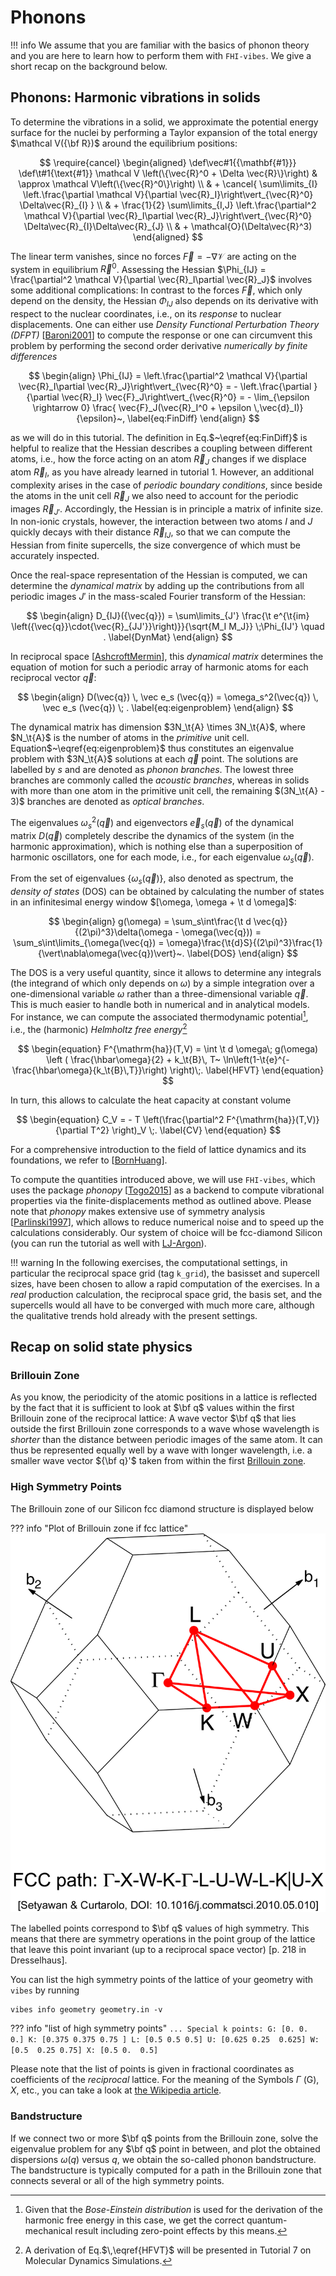 # Phonons

!!! info
	We assume that you are familiar with the basics of phonon theory and you are here to learn how to perform them with `FHI-vibes`. We give a short recap on the background below.

## <a name="Phonons"></a> Phonons: Harmonic vibrations in solids

To determine the vibrations in a solid, we approximate the potential energy surface
for the nuclei by performing a Taylor expansion of the total energy $\mathcal V({\bf R})$ around the equilibrium positions:

$$
\require{cancel}
\begin{aligned}
\def\vec#1{{\mathbf{#1}}}
\def\t#1{\text{#1}}
\mathcal V \left(\{\vec{R}^0 + \Delta \vec{R}\}\right)
& \approx
\mathcal V\left(\{\vec{R}^0\}\right) \\
& + \cancel{ \sum\limits_{I} \left.\frac{\partial \mathcal V}{\partial \vec{R}_I}\right\vert_{\vec{R}^0} \Delta\vec{R}_{I} } \\
& + \frac{1}{2} \sum\limits_{I,J} \left.\frac{\partial^2 \mathcal V}{\partial \vec{R}_I\partial \vec{R}_J}\right\vert_{\vec{R}^0} \Delta\vec{R}_{I}\Delta\vec{R}_{J} \\
& + \mathcal{O}(\Delta\vec{R}^3)
\end{aligned}
$$

The linear term vanishes, since no forces $\vec{F} = - \nabla \mathcal V$ are acting on the system in equilibrium $\vec{R}^0$.
Assessing the Hessian $\Phi_{IJ} = \frac{\partial^2 \mathcal V}{\partial \vec{R}_I\partial \vec{R}_J}$ involves some additional
complications: In contrast to the forces $\vec{F}$, which only depend on the density, the Hessian $\Phi_{IJ}$ also depends
on its derivative with respect to the nuclear coordinates, i.e., on its _response_ to nuclear displacements. One can either
use _Density Functional Perturbation Theory (DFPT)_ [[Baroni2001](references.md#baroni2001)] to compute the response
or one can circumvent this problem by performing the second order derivative _numerically by finite differences_

$$
\begin{align}
\Phi_{IJ}
= \left.\frac{\partial^2 \mathcal V}{\partial \vec{R}_I\partial \vec{R}_J}\right\vert_{\vec{R}^0}
= - \left.\frac{\partial }{\partial \vec{R}_I} \vec{F}_J\right\vert_{\vec{R}^0}
= - \lim_{\epsilon \rightarrow 0} \frac{ \vec{F}_J(\vec{R}_I^0 + \epsilon \,\vec{d}_I)}{\epsilon}~,
\label{eq:FinDiff}
\end{align}
$$

as we will do in this tutorial.
The definition in Eq.$~\eqref{eq:FinDiff}$ is helpful to realize that the Hessian describes a coupling between different atoms, i.e., how the force acting on an atom $\vec{R}_J$ changes
if we displace atom $\vec{R}_I$, as you have already learned in tutorial 1. However, an additional complexity arises in the case of _periodic boundary conditions_,
since beside the atoms in the unit cell $\vec{R}_J$ we also need to account for the periodic images $\vec{R}_{J'}$. Accordingly, the Hessian is in principle a matrix
of infinite size. In non-ionic crystals, however, the interaction between two atoms$~I$ and $J$ quickly decays with their distance$~\vec{R}_{IJ}$, so that we can compute the Hessian from
finite supercells, the size convergence of which must be accurately inspected.

Once the real-space representation of the Hessian is computed, we can determine the _dynamical matrix_ by adding up the contributions from all periodic images$~J'$ in the mass-scaled Fourier transform of the Hessian:

$$
\begin{align}
D_{IJ}({\vec{q}}) = \sum\limits_{J'}
\frac{\t e^{\t{im} \left({\vec{q}}\cdot{\vec{R}_{JJ'}}\right)}}{\sqrt{M_I M_J}}
\;\Phi_{IJ'}
\quad .
\label{DynMat}
\end{align}
$$

In reciprocal space [[AshcroftMermin](references.md#AshcroftMermin)],
this _dynamical matrix_ determines the equation of motion for such a periodic array of harmonic
atoms for each reciprocal vector$~\vec{q}$:

$$
\begin{align}
D(\vec{q}) \, \vec e_s (\vec{q}) = \omega_s^2(\vec{q}) \, \vec e_s (\vec{q})
\; .
\label{eq:eigenproblem}
\end{align}
$$

The dynamical matrix has dimension $3N_\t{A} \times 3N_\t{A}$, where $N_\t{A}$
is the number of
atoms in the *primitive* unit cell. Equation$~\eqref{eq:eigenproblem}$ thus
constitutes
an eigenvalue problem with $3N_\t{A}$ solutions at each $\vec q$ point. The
solutions
are labelled by $s$ and are denoted as *phonon branches*. The lowest three
branches are commonly called the *acoustic branches*, whereas in solids
with more than one atom in the primitive unit cell, the remaining $(3N_\t{A} -
3)$ branches are denoted as *optical branches*.

The eigenvalues$~\omega_s^2(\vec{q})$ and eigenvectors$~\vec e_s(\vec{q})$ of the
dynamical matrix$~D(\vec{q})$
completely describe the dynamics of the system (in the harmonic approximation), which is nothing else than a superposition
of harmonic oscillators, one for each mode, i.e., for each
eigenvalue$~\omega_s (\vec{q})$.

From the set of eigenvalues $\{ \omega_s (\vec{q}) \}$, also denoted as
spectrum, the *density of states* (DOS) can be obtained by
calculating the number of states in an infinitesimal energy window
$[\omega, \omega + \t d \omega]$:

$$
\begin{align}
g(\omega) = \sum_s\int\frac{\t d \vec{q}}{(2\pi)^3}\delta(\omega -
\omega(\vec{q})) = \sum_s\int\limits_{\omega(\vec{q}) =
\omega}\frac{\t{d}S}{(2\pi)^3}\frac{1}{\vert\nabla\omega(\vec{q})\vert}~.
\label{DOS}
\end{align}
$$

The DOS is a very useful quantity, since it allows to determine any integrals
(the integrand of which only depends on $\omega$) by a
simple integration over a one-dimensional variable$~\omega$ rather than a three-dimensional variable$~\vec{q}$. This is much
easier to handle both in numerical and in analytical models. For instance, we can compute the associated thermodynamic
potential[^footnote1], i.e., the (harmonic) *Helmholtz free
energy*[^footnote2]

$$
\begin{equation}
F^{\mathrm{ha}}(T,V)  = \int \t d \omega\; g(\omega) \left (
\frac{\hbar\omega}{2} + k_\t{B}\, T~
\ln\left(1-\t{e}^{-\frac{\hbar\omega}{k_\t{B}\,T}}\right)
\right)\;.
\label{HFVT}
\end{equation}
$$

In turn, this allows to calculate the heat capacity at constant
volume

$$
\begin{equation}
C_V = - T \left(\frac{\partial^2 F^{\mathrm{ha}}(T,V)}{\partial T^2} \right)_V \;.
\label{CV}
\end{equation}
$$

For a comprehensive introduction to the field of lattice dynamics and its
foundations, we refer to [[BornHuang](references.md#BornHuang)].

To compute the quantities introduced above, we will use
`FHI-vibes`, which uses the package _phonopy_ [[Togo2015](references.md#Togo2015)] as a backend to compute vibrational properties via the finite-displacements method as outlined above. Please note that
_phonopy_ makes extensive use of symmetry
analysis [[Parlinski1997](references.md#Parlinski1997)], which allows to reduce numerical noise and to speed up the calculations considerably. Our system of choice will be fcc-diamond Silicon (you can run the tutorial as well with [LJ-Argon](0_intro.md#test-systems-for-the-tutorials)).

!!! warning
    In the following exercises, the computational settings, in particular the reciprocal space grid (tag `k_grid`), the basisset and supercell sizes, have been chosen to allow a rapid computation of the exercises. In a _real_ production calculation, the reciprocal space grid, the basis set, and the supercells would all have to be converged with much more care,  although the qualitative trends hold already with the present settings.

## Recap on solid state physics

### Brillouin Zone

As you know, the periodicity of the atomic positions
in a lattice is reflected by the fact that it is sufficient to look at $\bf q$
values within the first Brillouin zone of the reciprocal lattice: A wave vector
$\bf q$ that lies outside the first Brillouin zone corresponds to a wave whose
wavelength is _shorter_ than the distance between periodic images of the
same atom. It can thus be represented equally well by a wave with longer
wavelength, i.e. a smaller wave vector ${\bf q}'$ taken from within the
first [Brillouin zone](https://en.wikipedia.org/wiki/Phonon\#Crystal_momentum).

### High Symmetry Points
The Brillouin zone of our Silicon fcc diamond structure is displayed below

??? info "Plot of Brillouin zone if fcc lattice"
	![image](assets/BZ_fcc.png)

The labelled points correspond to $\bf q$
values of high symmetry. This means that there are symmetry operations in the
point group of the lattice that leave this point invariant (up to a reciprocal space vector)
[p. 218 in Dresselhaus].

You can list the high symmetry points of the lattice of your geometry with `vibes` by
running

```
vibes info geometry geometry.in -v
```

??? info "list  of high symmetry points"
    ```
    ...
    Special k points:
    G: [0. 0. 0.]
    K: [0.375 0.375 0.75 ]
    L: [0.5 0.5 0.5]
    U: [0.625 0.25  0.625]
    W: [0.5  0.25 0.75]
    X: [0.5 0.  0.5]
    ```

Please note that the list of points is given in
fractional coordinates as coefficients of the _reciprocal_ lattice. For
the meaning of the Symbols $\Gamma$ (G), $X$, etc., you can take a look at [the Wikipedia article](https://en.wikipedia.org/wiki/Brillouin_zone#Critical_points).

### Bandstructure
If we connect two or more $\bf q$ points from the Brillouin zone, solve the eigenvalue
problem for any $\bf q$ point in between, and plot the
obtained dispersions $\omega (q)$ versus $q$, we obtain the so-called phonon bandstructure. The bandstructure is typically computed for a path in the Brillouin
zone that connects several or all of the high symmetry points.



[^footnote1]: Given that the _Bose-Einstein distribution_ is used for
the derivation of the harmonic free energy in this case, we get the correct quantum-mechanical result including zero-point effects by this means.

[^footnote2]: A derivation of Eq.$\,\eqref{HFVT}$ will be presented in Tutorial 7 on
Molecular Dynamics Simulations.

